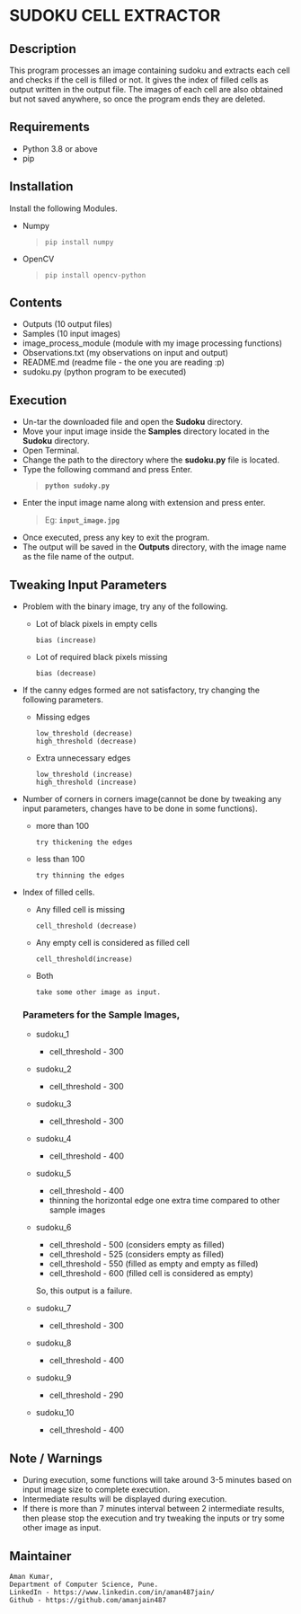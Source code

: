 # SUDOKU CELL EXTRACTOR

## Description
This program processes an image containing sudoku and extracts each cell and checks if the cell is filled or not. 
It gives the index of filled cells as output written in the output file. 
The images of each cell are also obtained but not saved anywhere, so once the program ends they are deleted.

## Requirements
- Python 3.8 or above
- pip 
  
## Installation
Install the following Modules.
- Numpy
  > ```pip install numpy```
- OpenCV
  > ```pip install opencv-python```

## Contents
- Outputs (10 output files)
- Samples (10 input images)
- image_process_module (module with my image processing functions)
- Observations.txt (my observations on input and output)
- README.md (readme file - the one you are reading :p)
- sudoku.py (python program to be executed)


## Execution

- Un-tar the downloaded file and open the **Sudoku** directory.
- Move your input image inside the **Samples** directory located in the **Sudoku** directory.
- Open Terminal.
- Change the path to the directory where the **sudoku.py** file is located.
- Type the following command and press Enter.
  >**```python sudoky.py```**
- Enter the input image name along with extension and press enter.
  >Eg: **```input_image.jpg```**  
-  Once executed, press any key to exit the program.
-  The output will be saved in the **Outputs** directory, with the image name as the file name of the output.

## Tweaking Input Parameters
- Problem with the binary image, try any of the following.
  - Lot of black pixels in empty cells
    ```
    bias (increase)
    ```
  - Lot of required black pixels missing
    ```
    bias (decrease)
    ```
- If the canny edges formed are not satisfactory, try changing the following parameters.
  - Missing edges
    ```
    low_threshold (decrease)
    high_threshold (decrease)
    ```
  - Extra unnecessary edges
    ```
    low_threshold (increase)
    high_threshold (increase)
    ```
- Number of corners in corners image(cannot be done by tweaking any input parameters, changes have to be done in some functions).
  - more than 100
    ```
    try thickening the edges
    ```
  - less than 100
    ```
    try thinning the edges
    ```
- Index of filled cells.
  - Any filled cell is missing
    ```
    cell_threshold (decrease)
    ```
  - Any empty cell is considered as filled cell
    ```
    cell_threshold(increase)
    ``` 
  - Both
    ```
    take some other image as input.
    ```

  ### Parameters for the Sample Images,
  - sudoku_1
    - cell_threshold - 300
  - sudoku_2
    - cell_threshold - 300
  - sudoku_3
    - cell_threshold - 300
  - sudoku_4
    - cell_threshold - 400
  - sudoku_5
    - cell_threshold - 400
    - thinning the horizontal edge one extra time compared to other sample images
  - sudoku_6
    - cell_threshold - 500 (considers empty as filled)
    - cell_threshold - 525 (considers empty as filled)
    - cell_threshold - 550 (filled as empty and empty as filled)
    - cell_threshold - 600 (filled cell is considered as empty)
    
    So, this output is a failure.

  - sudoku_7
    - cell_threshold - 300
  - sudoku_8
    - cell_threshold - 400
  - sudoku_9
    - cell_threshold - 290
  - sudoku_10
    - cell_threshold - 400

## Note / Warnings
- During execution, some functions will take around 3-5 minutes based on input image size to complete execution.
- Intermediate results will be displayed during execution.
- If there is more than 7 minutes interval between 2 intermediate results, 
then please stop the execution and try tweaking the inputs or try some other image as input.
  
## Maintainer
```
Aman Kumar,
Department of Computer Science, Pune.
LinkedIn - https://www.linkedin.com/in/aman487jain/
Github - https://github.com/amanjain487
```

